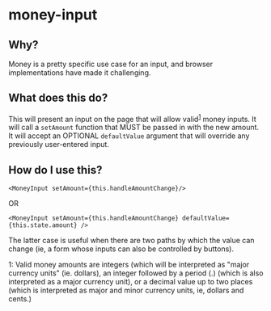 # money-input

## Why?

Money is a pretty specific use case for an input, and browser implementations have made it challenging.

## What does this do?

This will present an input on the page that will allow valid<sup>[1](#validMoney)</sup> money inputs.  It will call 
a `setAmount` function that MUST be passed in with the new amount.  It will accept an OPTIONAL `defaultValue` argument
that will override any previously user-entered input.

## How do I use this?

`<MoneyInput setAmount={this.handleAmountChange}/>`

OR

`<MoneyInput setAmount={this.handleAmountChange} defaultValue={this.state.amount} />`

The latter case is useful when there are two paths by which the value can change (ie, a form whose inputs can also be
controlled by buttons).

<a name="validMoney">1</a>: Valid money amounts are integers (which will be interpreted as "major currency 
units" (ie. dollars), an integer followed by a period (.) (which is also interpreted as a major currency unit),
or a decimal value up to two places (which is interpreted as major and minor currency units, ie, dollars and cents.)
